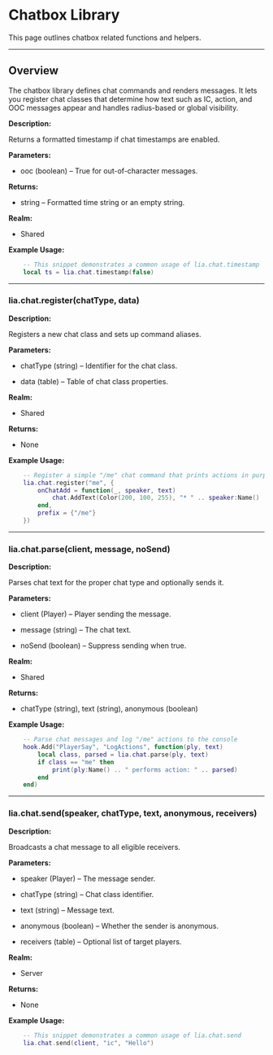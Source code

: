 # Chatbox Library


This page outlines chatbox related functions and helpers.


---


## Overview

The chatbox library defines chat commands and renders messages. It lets you register chat classes that determine how text such as IC, action, and OOC messages appear and handles radius-based or global visibility.



**Description:**


Returns a formatted timestamp if chat timestamps are enabled.

**Parameters:**


* ooc (boolean) – True for out-of-character messages.


**Returns:**


* string – Formatted time string or an empty string.


**Realm:**


* Shared


**Example Usage:**


```lua
    -- This snippet demonstrates a common usage of lia.chat.timestamp
    local ts = lia.chat.timestamp(false)
```


---



### lia.chat.register(chatType, data)

**Description:**


Registers a new chat class and sets up command aliases.


**Parameters:**


* chatType (string) – Identifier for the chat class.


* data (table) – Table of chat class properties.


**Realm:**


* Shared


**Returns:**


* None


**Example Usage:**


```lua
    -- Register a simple "/me" chat command that prints actions in purple
    lia.chat.register("me", {
        onChatAdd = function(_, speaker, text)
            chat.AddText(Color(200, 100, 255), "* " .. speaker:Name() .. " " .. text)
        end,
        prefix = {"/me"}
    })
```


---


### lia.chat.parse(client, message, noSend)

**Description:**


Parses chat text for the proper chat type and optionally sends it.


**Parameters:**


* client (Player) – Player sending the message.


* message (string) – The chat text.


* noSend (boolean) – Suppress sending when true.


**Realm:**


* Shared


**Returns:**


* chatType (string), text (string), anonymous (boolean)


**Example Usage:**


```lua
    -- Parse chat messages and log "/me" actions to the console
    hook.Add("PlayerSay", "LogActions", function(ply, text)
        local class, parsed = lia.chat.parse(ply, text)
        if class == "me" then
            print(ply:Name() .. " performs action: " .. parsed)
        end
    end)
```


---


### lia.chat.send(speaker, chatType, text, anonymous, receivers)

**Description:**


Broadcasts a chat message to all eligible receivers.


**Parameters:**


* speaker (Player) – The message sender.


* chatType (string) – Chat class identifier.


* text (string) – Message text.


* anonymous (boolean) – Whether the sender is anonymous.


* receivers (table) – Optional list of target players.


**Realm:**


* Server


**Returns:**


* None


**Example Usage:**


```lua
    -- This snippet demonstrates a common usage of lia.chat.send
    lia.chat.send(client, "ic", "Hello")
```

